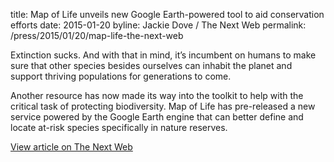 title: Map of Life unveils new Google Earth-powered tool to aid conservation efforts
date: 2015-01-20
byline: Jackie Dove / The Next Web
permalink: /press/2015/01/20/map-life-the-next-web


Extinction sucks. And with that in mind, it’s incumbent on humans to make sure that other species besides ourselves can inhabit the planet and support thriving populations for generations to come.

Another resource has now made its way into the toolkit to help with the critical task of protecting biodiversity. Map of Life has pre-released a new service powered by the Google Earth engine that can better define and locate at-risk species specifically in nature reserves.

[View article on The Next Web](http://thenextweb.com/insider/2015/01/09/map-of-life-unveils-new-google-earth-powered-tool-to-aid-conservation-efforts/)
